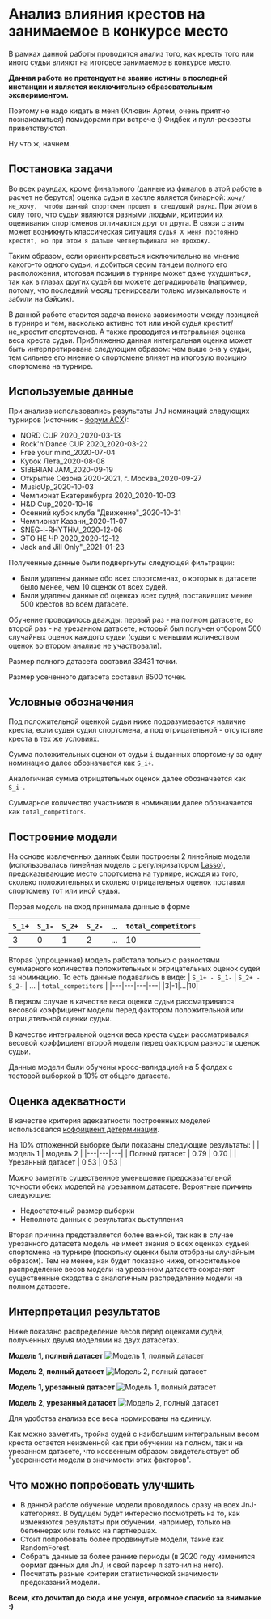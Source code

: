 # Анализ влияния крестов на занимаемое в конкурсе место

В рамках данной работы проводится анализ того, как кресты того или иного судьи влияют на итоговое занимаемое в конкурсе место.

**Данная работа не претендует на звание истины в последней инстанции и является исключительно образовательным экспериментом.**

Поэтому не надо кидать в меня (Клювин Артем, очень приятно познакомиться) помидорами при встрече :) Фидбек и пулл-реквесты приветствуются.

Ну что ж, начнем.

## Постановка задачи

Во всех раундах, кроме финального (данные из финалов в этой работе в расчет не берутся) оценка судьи в хастле является бинарной: `хочу/не_хочу, 
чтобы данный спортсмен прошел в следующий раунд`. При этом в силу того, что судьи являются разными людьми, критерии их оценивания спортсменов отличаются друг от друга.
В связи с этим может возникнуть классическая ситуация `судья Х меня постоянно крестит, но при этом я дальше четвертьфинала не прохожу`. 

Таким образом, если ориентироваться исключительно на мнение какого-то одного судьи, и добиться своим танцем полного его расположения, итоговая позиция в турнире
может даже ухудшиться, так как в глазах других судей вы можете деградировать (например, потому, что последний месяц тренировали только музыкальность и забили на бэйсик).

В данной работе ставится задача поиска зависимости между позицией в турнире и тем, насколько активно тот или иной судья крестит/не_крестит спортсменов. 
А также проводится интегральная оценка веса креста судьи. Приближенно данная интегральная оценка может быть интерпретирована следующим образом: 
чем выше она у судьи, тем сильнее его мнение о спортсмене влияет на итоговую позицию спортсмена на турнире.

## Используемые данные

При анализе использовались результаты JnJ номинаций следующих турниров (источник - [форум АСХ](http://hustle-sa.ru/forum/index.php)): 
- NORD CUP 2020_2020-03-13
- Rock'n'Dance CUP 2020_2020-03-22
- Free your mind_2020-07-04
- Кубок Лета_2020-08-08
- SIBERIAN JAM_2020-09-19
- Открытие Сезона 2020-2021, г. Москва_2020-09-27
- MusicUp_2020-10-03
- Чемпионат Екатеринбурга 2020_2020-10-03
- H&D Cup_2020-10-16
- Осенний кубок клуба "Движение"_2020-10-31
- Чемпионат Казани_2020-11-07
- SNEG-i-RHYTHM_2020-12-06
- ЭТО НЕ ЧР 2020_2020-12-12
- Jack and Jill Оnly"_2021-01-23

Полученные данные были подвергнуты следующей фильтрации:
- Были удалены данные обо всех спортсменах, о которых в датасете было менее, чем 10 оценок от всех судей.
- Были удалены данные об оценках всех судей, поставивших менее 500 крестов во всем датасете.

Обучение проводилось дважды: первый раз - на полном датасете, во второй раз - на урезанном датасете, который был получен отбором 500 случайных оценок
каждого судьи (судьи с меньшим количеством оценок во втором анализе не участвовали).

Размер полного датасета составил 33431 точки.

Размер усеченного датасета составил 8500 точек.

## Условные обозначения

Под положительной оценкой судьи ниже подразумевается наличие креста, если судья судил спортсмена, а под отрицательной - отсутствие креста в тех же условиях.

Сумма положительных оценок от судьи `i` выданных спортсмену за одну номинацию далее обозначается как `S_i+`. 

Аналогичная сумма отрицательных оценок далее обозначается как `S_i-`.

Суммарное количество участников в номинации далее обозначается как `total_competitors`.

## Построение модели

На основе извлеченных данных были построены 2 линейные модели (использовалась линейная модель с регуляризатором [Lasso](https://scikit-learn.org/stable/modules/linear_model.html#lasso)), 
предсказывающие место спортсмена на турнире, исходя из того, сколько положительных и сколько отрицательных оценок поставил спортсмену тот или иной судья. 

Первая модель на вход принимала данные в форме

| `S_1+` | `S_1-` | `S_2+` | `S_2-` | ... | `total_competitors` |
|---|---|---|---|---|---|
|3|0|1|2|...|10|

Вторая (упрощенная) модель работала только с разностями суммарного количества положительных и отрицательных оценок судей за номинацию. То есть данные подавались в виде:
| `S_1+ - S_1-` | `S_2+ - S_2-` | ... | `total_competitors` |
|---|---|---|---|
|3|-1|...|10|

В первом случае в качестве веса оценки судьи рассматривался весовой коэффициент модели перед фактором положительной или отрицательной оценки судьи.

В качестве интегральной оценки веса креста судьи рассматривался весовой коэффициент второй модели перед фактором разности оценок судьи.

Данные модели были обучены кросс-валидацией на 5 фолдах с тестовой выборкой в 10% от общего датасета. 

## Оценка адекватности

В качестве критерия адекватности построенных моделей использовался [коффициент детерминации](https://scikit-learn.org/stable/modules/generated/sklearn.metrics.r2_score.html).

На 10% отложенной выборке были показаны следующие результаты:
| | модель 1 | модель 2 |
|---|---|---|
| Полный датасет | 0.79 | 0.70 |
| Урезанный датасет | 0.53 | 0.53 |

Можно заметить существенное уменьшение предсказательной точности обеих моделей на урезанном датасете. Вероятные причины следующие:
- Недостаточный размер выборки
- Неполнота данных о результатах выступления

Вторая причина представляется более важной, так как в случае урезанного датасета модель не имеет знания о всех оценках судьей спортсмена на турнире
(поскольку оценки были отобраны случайным образом). Тем не менее, как будет показано ниже, относительное распределение весов модели на урезанном датасете сохраняет 
существенные сходства с аналогичным распределение модели на полном датасете.

## Интерпретация результатов

Ниже показано распределение весов перед оценками судей, полученных двумя моделями на двух датасетах.

**Модель 1, полный датасет**
![Модель 1, полный датасет](dist/images/model_1_full.png)

**Модель 2, полный датасет**
![Модель 2, полный датасет](dist/images/model_2_full.png)

**Модель 1, урезанный датасет**
![Модель 1, полный датасет](dist/images/model_1_undersampling.png)

**Модель 2, урезанный датасет**
![Модель 2, полный датасет](dist/images/model_2_undersampling.png)

Для удобства анализа все веса нормированы на единицу.

Как можно заметить, тройка судей с наибольшим интегральным весом креста остается неизменной как при обучении на полном, так и на урезанном датасете,
что косвенным образом свидетельствует об "уверенности модели в значимости этих факторов".

## Что можно попробовать улучшить

- В данной работе обучение модели проводилось сразу на всех JnJ-категориях. В будущем будет интересно посмотреть на то, как изменяются результаты
при обучении, например, только на бегиннерах или только на партнершах.
- Стоит попробовать более продвинутые модели, такие как RandomForest.
- Собрать данные за более ранние периоды (в 2020 году изменился формат данных для JnJ, и свой парсер я заточил на него).
- Посчитать разные критерии статистической значимости предсказаний модели.

**Всем, кто дочитал до сюда и не уснул, огромное спасибо за внимание :)**
